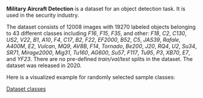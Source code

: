 **Military Aircraft Detection** is a dataset for an object detection task. It is used in the security industry. 

The dataset consists of 12008 images with 19270 labeled objects belonging to 43 different classes including *F16*, *F15*, *F35*, and other: *F18*, *C2*, *C130*, *US2*, *V22*, *B1*, *A10*, *F4*, *C17*, *B2*, *F22*, *EF2000*, *B52*, *C5*, *JAS39*, *Rafale*, *A400M*, *E2*, *Vulcan*, *MQ9*, *AV8B*, *F14*, *Tornado*, *Be200*, *J20*, *RQ4*, *U2*, *Su34*, *SR71*, *Mirage2000*, *Mig31*, *Tu160*, *AG600*, *Su57*, *F117*, *Tu95*, *P3*, *XB70*, *E7*, and *YF23*. There are no pre-defined <i>train/val/test</i> splits in the dataset. The dataset was released in 2020.

Here is a visualized example for randomly selected sample classes:

[Dataset classes](https://github.com/dataset-ninja/military-aircraft-detection/raw/main/visualizations/classes_preview.webm)
